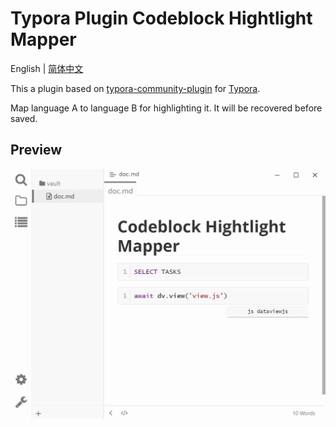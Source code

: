 # Typora Plugin Codeblock Hightlight Mapper

English | [简体中文](https://github.com/typora-community-plugin/typora-plugin-codeblock-highlight-mapper/blob/main/README.zh-CN.md)

This a plugin based on [typora-community-plugin](https://github.com/typora-community-plugin/typora-community-plugin) for [Typora](https://typora.io).

Map language A to language B for highlighting it. It will be recovered before saved.

## Preview

![](./docs/assets/base.jpg)
